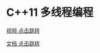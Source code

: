 # C++11 多线程编程

[视频 点击跳转](https://www.bilibili.com/video/BV1d841117SH/)

[文档 点击跳转](http://www.seestudy.cn/)
